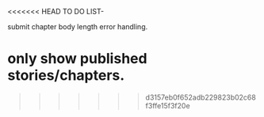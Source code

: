 <<<<<<< HEAD
TO DO LIST-

submit chapter body length error handling.

only show published stories/chapters.
=======

>>>>>>> d3157eb0f652adb229823b02c68f3ffe15f3f20e

